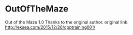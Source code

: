 # OutOfTheMaze
Out of the Maze 1.0 
Thanks to the original author.
original link:    http://eksea.com/2015/12/26/cpptraining001/

